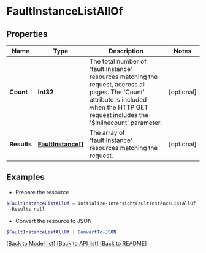 # FaultInstanceListAllOf
## Properties

Name | Type | Description | Notes
------------ | ------------- | ------------- | -------------
**Count** | **Int32** | The total number of &#39;fault.Instance&#39; resources matching the request, accross all pages. The &#39;Count&#39; attribute is included when the HTTP GET request includes the &#39;$inlinecount&#39; parameter. | [optional] 
**Results** | [**FaultInstance[]**](FaultInstance.md) | The array of &#39;fault.Instance&#39; resources matching the request. | [optional] 

## Examples

- Prepare the resource
```powershell
$FaultInstanceListAllOf = Initialize-IntersightFaultInstanceListAllOf  -Count null `
 -Results null
```

- Convert the resource to JSON
```powershell
$FaultInstanceListAllOf | ConvertTo-JSON
```

[[Back to Model list]](../README.md#documentation-for-models) [[Back to API list]](../README.md#documentation-for-api-endpoints) [[Back to README]](../README.md)

